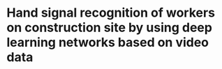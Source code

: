 # Hand signal recognition of workers on construction site by using deep learning networks based on video data
